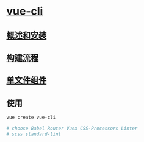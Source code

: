 # [vue-cli](https://cli.vuejs.org/zh/guide/)

## [概述和安装](./note/install.md)

## [构建流程](./note/setup.md)

## [单文件组件](./vue.md)

## 使用
``` bash
vue create vue-cli

# choose Babel Router Vuex CSS-Processors Linter
# scss standard-lint 
```
